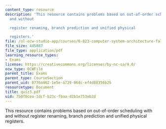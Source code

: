 ```yaml
---
content_type: resource
description: 'This resource contains problems based on out-of-order scheduling with
  and without

  register renaming, branch prediction and unified physical

  registers.'
file: /ol-ocw-studio-app/courses/6-823-computer-system-architecture-fall-2005/7b0f0cea1dcfb23cfbaad2b1e753eb2d_quiz3.pdf
file_size: 445887
file_type: application/pdf
learning_resource_types:
- Exams
license: https://creativecommons.org/licenses/by-nc-sa/4.0/
ocw_type: OCWFile
parent_title: Exams
parent_type: CourseSection
parent_uid: 8776a462-1e5e-a729-06dc-ef4d88356b25
resourcetype: Document
title: quiz3.pdf
uid: 7b0f0cea-1dcf-b23c-fbaa-d2b1e753eb2d
---
```

This resource contains problems based on out-of-order scheduling with and without
register renaming, branch prediction and unified physical
registers.